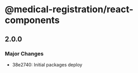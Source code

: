 # @medical-registration/react-components

## 2.0.0

### Major Changes

- 38e2740: Initial packages deploy
